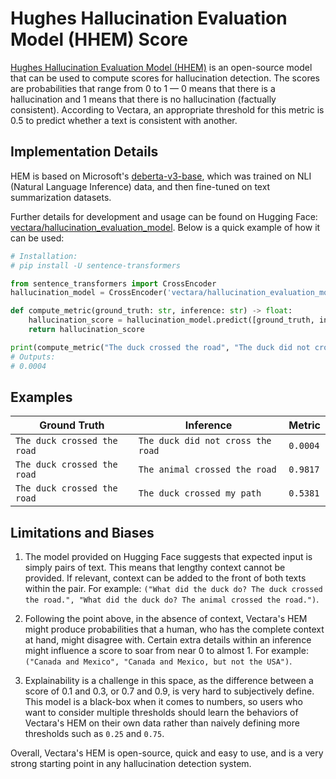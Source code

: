# Hughes Hallucination Evaluation Model (HHEM) Score

[Hughes Hallucination Evaluation Model (HHEM)](https://huggingface.co/vectara/hallucination_evaluation_model) is an
open-source model that can be used to compute scores for hallucination detection. The scores are probabilities that
range from 0 to 1 — 0 means that there is a hallucination and 1 means that there is no hallucination (factually
consistent). According to Vectara, an appropriate threshold for this metric is 0.5 to predict whether a text is
consistent with another.

## Implementation Details

HEM is based on Microsoft's [deberta-v3-base](https://huggingface.co/microsoft/deberta-v3-base), which was trained on
NLI (Natural Language Inference) data, and then fine-tuned on text summarization datasets.

Further details for development and usage can be found on Hugging Face:
[vectara/hallucination_evaluation_model](https://huggingface.co/vectara/hallucination_evaluation_model).
Below is a quick example of how it can be used:

```py
# Installation:
# pip install -U sentence-transformers

from sentence_transformers import CrossEncoder
hallucination_model = CrossEncoder('vectara/hallucination_evaluation_model')

def compute_metric(ground_truth: str, inference: str) -> float:
    hallucination_score = hallucination_model.predict([ground_truth, inference])
    return hallucination_score

print(compute_metric("The duck crossed the road", "The duck did not cross the road"))
# Outputs:
# 0.0004
```

## Examples

| Ground Truth | Inference | Metric |
| --- | --- | --- |
| `The duck crossed the road` | `The duck did not cross the road` | `0.0004` |
| `The duck crossed the road` | `The animal crossed the road` | `0.9817` |
| `The duck crossed the road` | `The duck crossed my path` | `0.5381` |

## Limitations and Biases

1. The model provided on Hugging Face suggests that expected input is simply pairs of text. This means that lengthy
context cannot be provided. If relevant, context can be added to the front of both texts within the pair. For example:
`("What did the duck do? The duck crossed the road.", "What did the duck do? The animal crossed the road.")`.

2. Following the point above, in the absence of context, Vectara's HEM might produce probabilities that a human, who
has the complete context at hand, might disagree with. Certain extra details within an inference might influence a
score to soar from near 0 to almost 1. For example: `("Canada and Mexico", "Canada and Mexico, but not the USA")`.

3. Explainability is a challenge in this space, as the difference between a score of 0.1 and 0.3, or 0.7 and 0.9, is
very hard to subjectively define. This model is a black-box when it comes to numbers, so users who want to consider
multiple thresholds should learn the behaviors of Vectara's HEM on their own data rather than naively defining more
thresholds such as `0.25` and `0.75`.

Overall, Vectara's HEM is open-source, quick and easy to use, and is a very strong starting point in any hallucination
detection system.
